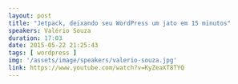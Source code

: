 ```yaml
---
layout: post
title: "Jetpack, deixando seu WordPress um jato em 15 minutos"
speakers: Valério Souza
duration: 17:03
date: 2015-05-22 21:25:43
tags: [ wordpress ]
img: '/assets/image/speakers/valerio-souza.jpg'
link: https://www.youtube.com/watch?v=KyZeaXT8TYQ
---
```

